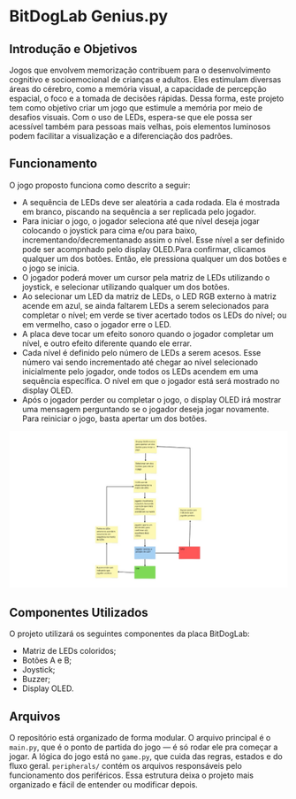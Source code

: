 # BitDogLab Genius.py

## Introdução e Objetivos

Jogos que envolvem memorização contribuem para o desenvolvimento cognitivo e socioemocional de crianças e adultos. Eles estimulam diversas áreas do cérebro, como a memória visual, a capacidade de percepção espacial, o foco e a tomada de decisões rápidas. Dessa forma, este projeto tem como objetivo criar um jogo que estimule a memória por meio de desafios visuais. Com o uso de LEDs, espera-se que ele possa ser acessível também para pessoas mais velhas, pois elementos luminosos podem facilitar a visualização e a diferenciação dos padrões.

## Funcionamento

O jogo proposto funciona como descrito a seguir:

- A sequência de LEDs deve ser aleatória a cada rodada. Ela é mostrada em branco, piscando na sequência a ser replicada pelo jogador.
- Para iniciar o jogo, o jogador seleciona até que nível deseja jogar colocando o joystick para cima e/ou para baixo, incrementando/decrementanado assim o nível. Esse nível a ser definido pode ser acompnhado pelo display OLED.Para confirmar, clicamos qualquer um dos botões. Então, ele pressiona qualquer um dos botões e o jogo se inicia.
- O jogador poderá mover um cursor pela matriz de LEDs utilizando o joystick, e selecionar utilizando qualquer um dos botões.
- Ao selecionar um LED da matriz de LEDs, o LED RGB externo à matriz acende em azul, se ainda faltarem LEDs a serem selecionados para completar o nível; em verde se tiver acertado todos os LEDs do nível; ou em vermelho, caso o jogador erre o LED.
- A placa deve tocar um efeito sonoro quando o jogador completar um nível, e outro efeito diferente quando ele errar.
- Cada nível é definido pelo número de LEDs a serem acesos. Esse número vai sendo incrementado até chegar ao nível selecionado inicialmente pelo jogador, onde todos os LEDs acendem em uma sequência específica. O nível em que o jogador está será mostrado no display OLED.
- Após o jogador perder ou completar o jogo, o display OLED irá mostrar uma mensagem perguntando se o jogador deseja jogar novamente. Para reiniciar o jogo, basta apertar um dos botões.

![game_logic](img/game_logic_diagram.jpeg)

## Componentes Utilizados

O projeto utilizará os seguintes componentes da placa BitDogLab:

- Matriz de LEDs coloridos;
- Botões A e B;
- Joystick;
- Buzzer;
- Display OLED.

## Arquivos

O repositório está organizado de forma modular. O arquivo principal é o `main.py`, que é o ponto de partida do jogo — é só rodar ele pra começar a jogar. A lógica do jogo está no `game.py`, que cuida das regras, estados e do fluxo geral. `peripherals/` contém os arquivos responsáveis pelo funcionamento dos periféricos. Essa estrutura deixa o projeto mais organizado e fácil de entender ou modificar depois.
